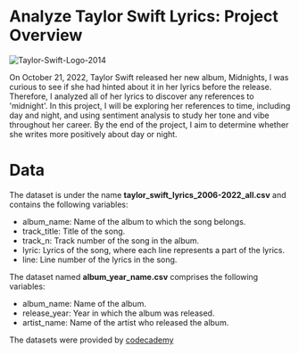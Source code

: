 # Analyze Taylor Swift Lyrics: Project Overview

![Taylor-Swift-Logo-2014](https://user-images.githubusercontent.com/114705723/223887220-f80447b4-ff8d-4351-a4ab-1acab9bf35d8.jpg)


On October 21, 2022, Taylor Swift released her new album, Midnights, I was curious to see if she had hinted about it in her lyrics before the release. Therefore, I analyzed all of her lyrics to discover any references to 'midnight'. In this project, I will be exploring her references to time, including day and night, and using sentiment analysis to study her tone and vibe throughout her career. By the end of the project, I aim to determine whether she writes more positively about day or night.

# Data

The dataset is under the name **taylor_swift_lyrics_2006-2022_all.csv** and contains the following variables:
* album_name: Name of the album to which the song belongs.
* track_title: Title of the song.
* track_n: Track number of the song in the album.
* lyric: Lyrics of the song, where each line represents a part of the lyrics.
* line: Line number of the lyrics in the song.

The dataset named **album_year_name.csv** comprises the following variables:
* album_name: Name of the album.
* release_year: Year in which the album was released.
* artist_name: Name of the artist who released the album.

The datasets were provided by [codecademy](https://www.codecademy.com)
